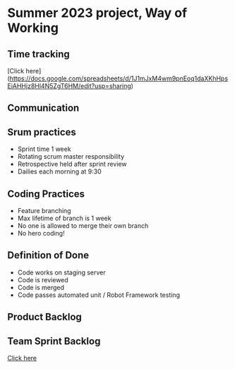 # Summer 2023 project, Way of Working

## Time tracking
[Click here]
(https://docs.google.com/spreadsheets/d/1J1mJxM4wm9pnEoq1daXKhHpsEiAHHjz8Hl4N5ZgT6HM/edit?usp=sharing)

## Communication

## Srum practices
- Sprint time 1 week
- Rotating scrum master responsibility
- Retrospective held after sprint review
- Dailies each morning at 9:30

## Coding Practices
- Feature branching
- Max lifetime of branch is 1 week
- No one is allowed to merge their own branch
- No hero coding!

## Definition of Done
- Code works on staging server
- Code is reviewed
- Code is merged
- Code passes automated unit / Robot Framework testing

## Product Backlog

## Team Sprint Backlog
[Click here](https://github.com/users/JeHugawa/projects/1/views/1)

